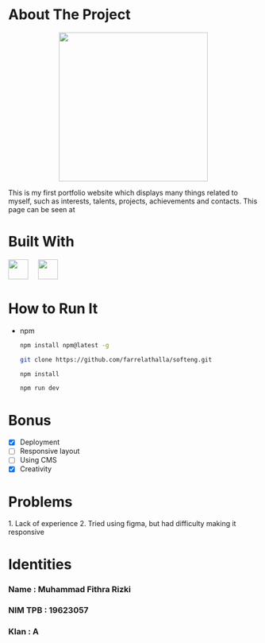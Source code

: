 
<h1 align="left">About The Project</h1>
<div align="center">
  <img height="300" src="![readme](https://github.com/user-attachments/assets/973b130d-2241-49ea-b602-9dc63bb6bbfc)"  />
</div>
<p>
This is my first portfolio website which displays many things related to myself, such as interests, talents, projects, achievements and contacts. 
This page can be seen at </p>
<h1 align="left">Built With</h1>
  <img src="![react](https://github.com/user-attachments/assets/556a409a-933b-4544-96bd-1f55c91023bd)" height="40"/>
  <img width="12" />
  <img src="![ts](https://github.com/user-attachments/assets/f21b9426-0f6e-4050-bfc1-8b5fce40760a)" height="40" />
<h1 align="left">How to Run It</h1>

* npm
  ```sh
  npm install npm@latest -g
  ```

   ```sh
   git clone https://github.com/farrelathalla/softeng.git
   ```

   ```sh
   npm install
   ```

   ```sh
   npm run dev
   ```

<h1 align="left">Bonus</h1>

- [x] Deployment 
- [ ] Responsive layout
- [ ] Using CMS
- [x] Creativity

<h1 align="left">Problems</h1>
1. Lack of experience
2. Tried using figma, but had difficulty making it responsive

<h1 align="left">Identities</h1>
<h3 align="left"> Name : Muhammad Fithra Rizki </h3>
<h3 align="left"> NIM TPB : 19623057 </h3>
<h3 align="left"> Klan : A </h3>

